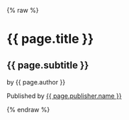 {% raw %}
<h1>{{ page.title }}</h1>
<h2>{{ page.subtitle }}</h2>
<p>by {{ page.author }}</p>
<p>Published by <a href="{{ page.publisher.url }}">{{ page.publisher.name }}</a></p>
{% endraw %}
